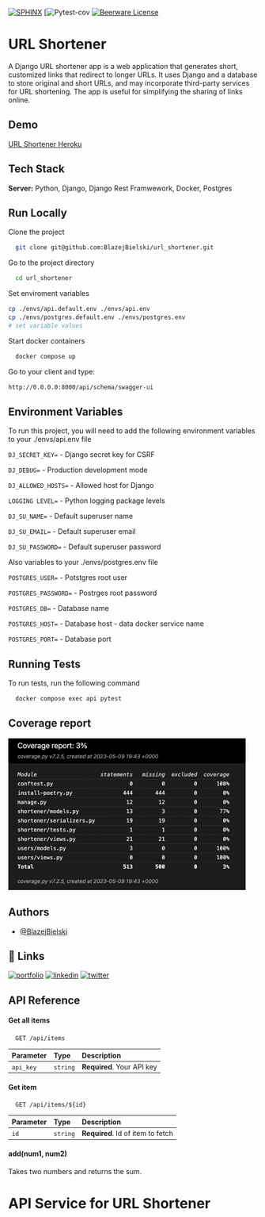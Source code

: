 [![SPHINX](https://img.shields.io/badge/documentation-yes-brightgreen.svg)](https://choosealicense.com/licenses/mit/) 
[![Pytest-cov](https://img.shields.io/badge/coverage-100%25-green)
[![Beerware License](https://img.shields.io/badge/license-Beerware-yellow)](https://github.com/BlazejBielski/url_shortener/blob/master/LICENSE)


# URL Shortener


A Django URL shortener app is a web application that generates short, customized links that redirect to longer URLs. It uses Django and a database to store original and short URLs, and may incorporate third-party services for URL shortening. The app is useful for simplifying the sharing of links online.



## Demo

[URL Shortener Heroku](https://desolate-anchorage-51220.herokuapp.com/api/schema/swagger-ui/)


## Tech Stack

**Server:** Python, Django, Django Rest Framwework, Docker, Postgres


## Run Locally

Clone the project

```bash
  git clone git@github.com:BlazejBielski/url_shortener.git
```

Go to the project directory

```bash
  cd url_shortener
```

Set enviroment variables

```bash
cp ./envs/api.default.env ./envs/api.env
cp ./envs/postgres.default.env ./envs/postgres.env
# set variable values
```

Start docker containers

```bash
  docker compose up
```

Go to your client and type:
```bash
http://0.0.0.0:8000/api/schema/swagger-ui
```
## Environment Variables

To run this project, you will need to add the following environment variables to your ./envs/api.env file

`DJ_SECRET_KEY=` - Django secret key for CSRF

`DJ_DEBUG=` - Production development mode 

`DJ_ALLOWED_HOSTS=` - Allowed host for Django

`LOGGING LEVEL=` - Python logging package levels 


`DJ_SU_NAME=`  - Default superuser name

`DJ_SU_EMAIL=` - Default superuser email

`DJ_SU_PASSWORD=` - Default superuser password


Also variables to your ./envs/postgres.env file

`POSTGRES_USER=` - Potstgres root user

`POSTGRES_PASSWORD=` - Postrges root password

`POSTGRES_DB=` - Database name

`POSTGRES_HOST=` - Database host - data docker service name

`POSTGRES_PORT=` - Database port



## Running Tests

To run tests, run the following command

```bash
  docker compose exec api pytest
```


## Coverage report

![Coverage report](https://raw.githubusercontent.com/BlazejBielski/url_shortener/master/screenshots/img.png)


## Authors

- [@BlazejBielski](https://github.com/BlazejBielski)


## 🔗 Links
[![portfolio](https://img.shields.io/badge/my_portfolio-000?style=for-the-badge&logo=ko-fi&logoColor=white)](https://github.com/BlazejBielski?tab=repositories)
[![linkedin](https://img.shields.io/badge/linkedin-0A66C2?style=for-the-badge&logo=linkedin&logoColor=white)](https://www.linkedin.com/in/blazej-bielski/)
[![twitter](https://img.shields.io/badge/twitter-1DA1F2?style=for-the-badge&logo=twitter&logoColor=white)](https://twitter.com/)


## API Reference

#### Get all items

```http
  GET /api/items
```

| Parameter | Type     | Description                |
| :-------- | :------- | :------------------------- |
| `api_key` | `string` | **Required**. Your API key |

#### Get item

```http
  GET /api/items/${id}
```

| Parameter | Type     | Description                       |
| :-------- | :------- | :-------------------------------- |
| `id`      | `string` | **Required**. Id of item to fetch |

#### add(num1, num2)

Takes two numbers and returns the sum.
# API Service for URL Shortener
